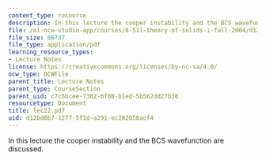 ```yaml
---
content_type: resource
description: In this lecture the cooper instability and the BCS wavefunction are discussed.
file: /ol-ocw-studio-app/courses/8-511-theory-of-solids-i-fall-2004/d12bd8b712775f1da291ec282058acf4_lec22.pdf
file_size: 66737
file_type: application/pdf
learning_resource_types:
- Lecture Notes
license: https://creativecommons.org/licenses/by-nc-sa/4.0/
ocw_type: OCWFile
parent_title: Lecture Notes
parent_type: CourseSection
parent_uid: c7c5bcee-7362-6f08-b1ed-5b562dd27b30
resourcetype: Document
title: lec22.pdf
uid: d12bd8b7-1277-5f1d-a291-ec282058acf4
---
```

In this lecture the cooper instability and the BCS wavefunction are discussed.